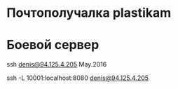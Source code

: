 # Почтополучалка plastikam #

# Боевой сервер #

ssh denis@94.125.4.205
May.2016

ssh -L 10001:localhost:8080 denis@94.125.4.205